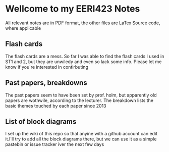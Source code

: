 # Wellcome to my EERI423 Notes

All relevant notes are in PDF format, the other files are LaTex Source code, where applicable

## Flash cards
The flash cards are a mess. So far I was able to find the flash cards I used in ST1 and 2, but they are unwiledy and even so lack some info. Please let me know if you're interested in contirbuting

## Past papers, breakdowns
The past papers seem to have been set by prof. holm, but apparently old papers are wothwile, according to the lecturer. The breakdown lists the basic themes touched by each paper since 2013

## List of block diagrams
I set up the wiki of this repo so that anyine with a github account can edit it.I'll try to add all the block diagrams there, but we can use it as a simple pastebin or issue tracker iver the next few days
